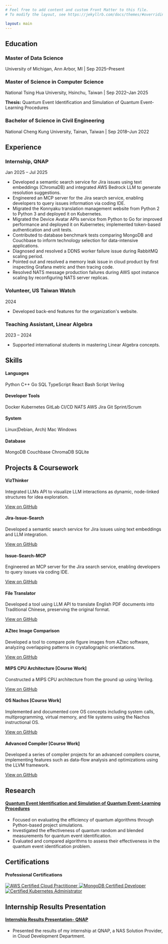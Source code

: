 ```yaml
---
# Feel free to add content and custom Front Matter to this file.
# To modify the layout, see https://jekyllrb.com/docs/themes/#overriding-theme-defaults

layout: main
---
```



<!-- Education Section -->
<div class="content-section">
  <h2><i class="fas fa-graduation-cap"></i> Education</h2>
  <div class="timeline">
    <div class="timeline-item">
      <div class="timeline-dot"></div>
      <div class="timeline-content">
        <h3>Master of Data Science</h3>
        <p class="timeline-meta">University of Michigan, Ann Arbor, MI | Sep 2025–Present</p>
      </div>
    </div>
    <div class="timeline-item">
      <div class="timeline-dot"></div>
      <div class="timeline-content">
        <h3>Master of Science in Computer Science</h3>
        <p class="timeline-meta">National Tsing Hua University, Hsinchu, Taiwan | Sep 2022–Jan 2025</p>
        <p><strong>Thesis:</strong> Quantum Event Identification and Simulation of Quantum Event-Learning Procedures</p>
      </div>
    </div>
    <div class="timeline-item">
      <div class="timeline-dot"></div>
      <div class="timeline-content">
        <h3>Bachelor of Science in Civil Engineering</h3>
        <p class="timeline-meta">National Cheng Kung University, Tainan, Taiwan | Sep 2018–Jun 2022</p>
      </div>
    </div>
  </div>
</div>

<!-- Experience Section -->
<div class="content-section">
  <h2><i class="fas fa-briefcase"></i> Experience</h2>
  <div class="timeline">
    <div class="timeline-item">
      <div class="timeline-dot"></div>
      <div class="timeline-content">
        <h3>Internship, QNAP</h3>
        <p class="timeline-meta">Jan 2025 – Jul 2025</p>
        <ul>
          <li>Developed a semantic search service for Jira issues using text embeddings (ChromaDB) and integrated AWS Bedrock LLM to generate resolution suggestions.</li>
          <li>Engineered an MCP server for the Jira search service, enabling developers to query issues information via coding IDE.</li>
          <li>Migrated the Konnyaku translation management website from Python 2 to Python 3 and deployed it on Kubernetes.</li>
          <li>Migrated the Device Avatar APIs service from Python to Go for improved performance and deployed it on Kubernetes; implemented token-based authentication and unit tests.</li>
          <li>Contributed to database benchmark tests comparing MongoDB and Couchbase to inform technology selection for data-intensive applications.</li>
          <li>Diagnosed and resolved a DDNS worker failure issue during RabbitMQ scaling period.</li>
          <li>Pointed out and resolved a memory leak issue in cloud product by first inspecting Grafana metric and then tracing code.</li>
          <li>Resolved NATS message production failures during AWS spot instance scaling by reconfiguring NATS server replicas.</li>
        </ul>
      </div>
    </div>
    <div class="timeline-item">
      <div class="timeline-dot"></div>
      <div class="timeline-content">
        <h3>Volunteer, US Taiwan Watch</h3>
        <p class="timeline-meta">2024</p>
        <ul>
          <li>Developed back-end features for the organization's website.</li>
        </ul>
      </div>
    </div>
    <div class="timeline-item">
      <div class="timeline-dot"></div>
      <div class="timeline-content">
        <h3>Teaching Assistant, Linear Algebra</h3>
        <p class="timeline-meta">2023 – 2024</p>
        <ul>
          <li>Supported international students in mastering Linear Algebra concepts.</li>
        </ul>
      </div>
    </div>
  </div>
</div>

<!-- Skills Section -->
<div class="content-section">
  <h2><i class="fas fa-cogs"></i> Skills</h2>
  <div class="skills-grid">
    <div class="skill-category">
      <h4>Languages</h4>
      <span class="skill-tag">Python</span>
      <span class="skill-tag">C++</span>
      <span class="skill-tag">Go</span>
      <span class="skill-tag">SQL</span>
      <span class="skill-tag">TypeScript</span>
      <span class="skill-tag">React</span>
      <span class="skill-tag">Bash Script</span>
      <span class="skill-tag">Verilog</span>
    </div>
    <div class="skill-category">
      <h4>Developer Tools</h4>
      <span class="skill-tag">Docker</span>
      <span class="skill-tag">Kubernetes</span>
      <span class="skill-tag">GitLab CI/CD</span>
      <span class="skill-tag">NATS</span>
      <span class="skill-tag">AWS</span>
      <span class="skill-tag">Jira</span>
      <span class="skill-tag">Git</span>
      <span class="skill-tag">Sprint/Scrum</span>
    </div>
    <div class="skill-category">
      <h4>System</h4>
      <span class="skill-tag">Linux(Debian, Arch)</span>
      <span class="skill-tag">Mac</span>
      <span class="skill-tag">Windows</span>
    </div>
    <div class="skill-category">
      <h4>Database</h4>
      <span class="skill-tag">MongoDB</span>
      <span class="skill-tag">Couchbase</span>
      <span class="skill-tag">ChromaDB</span>
      <span class="skill-tag">SQLite</span>
    </div>
  </div>
</div>

<!-- Projects Section -->
<div class="content-section">
  <h2><i class="fas fa-project-diagram"></i> Projects & Coursework</h2>
  <div class="card-grid">
    <div class="card">
      <h4>VizThinker</h4>
      <p>Integrated LLMs API to visualize LLM interactions as dynamic, node-linked structures for idea exploration.</p>
      <a href="https://github.com/chyhsu/VizThinker" class="card-link" target="_blank">View on GitHub <i class="fab fa-github"></i></a>
    </div>
    <div class="card">
      <h4>Jira-Issue-Search</h4>
      <p>Developed a semantic search service for Jira issues using text embeddings and LLM integration.</p>
      <a href="https://github.com/chyhsu/Jira-Issue-Search" class="card-link" target="_blank">View on GitHub <i class="fab fa-github"></i></a>
    </div>
    <div class="card">
      <h4>Issue-Search-MCP</h4>
      <p>Engineered an MCP server for the Jira search service, enabling developers to query issues via coding IDE.</p>
      <a href="https://github.com/chyhsu/Issue-Search-MCP" class="card-link" target="_blank">View on GitHub <i class="fab fa-github"></i></a>
    </div>
    <div class="card">
      <h4>File Translator</h4>
      <p>Developed a tool using LLM API to translate English PDF documents into Traditional Chinese, preserving the original format.</p>
      <a href="https://github.com/chyhsu/file_translator" class="card-link" target="_blank">View on GitHub <i class="fab fa-github"></i></a>
    </div>
    <div class="card">
      <h4>AZtec Image Comparison</h4>
      <p>Developed a tool to compare pole figure images from AZtec software, analyzing overlapping patterns in crystallographic orientations.</p>
      <a href="https://github.com/chyhsu/AZtec-image-comparison" class="card-link" target="_blank">View on GitHub <i class="fab fa-github"></i></a>
    </div>
    <div class="card">
      <h4>MIPS CPU Architecture [Course Work]</h4>
      <p>Constructed a MIPS CPU architecture from the ground up using Verilog.</p>
      <a href="https://github.com/chyhsu/computer-architecture" class="card-link" target="_blank">View on GitHub <i class="fab fa-github"></i></a>
    </div>
    <div class="card">
      <h4>OS Nachos [Course Work]</h4>
      <p>Implemented and documented core OS concepts including system calls, multiprogramming, virtual memory, and file systems using the Nachos instructional OS.</p>
      <a href="https://github.com/chyhsu/OS_Nachos" class="card-link" target="_blank">View on GitHub <i class="fab fa-github"></i></a>
    </div>
    <div class="card">
      <h4>Advanced Compiler [Course Work]</h4>
      <p>Developed a series of compiler projects for an advanced compilers course, implementing features such as data-flow analysis and optimizations using the LLVM framework.</p>
      <a href="https://github.com/chyhsu/advanced_compiler" class="card-link" target="_blank">View on GitHub <i class="fab fa-github"></i></a>
    </div>
  </div>
</div>

<!-- Research Section -->
<div class="content-section">
  <h2><i class="fas fa-flask"></i> Research</h2>
   <div class="card-grid">
    <div class="card research-card">
      <h4><a href="/assets/pdf/arXiv_quantum_random_measurement_simulation_result.pdf" target="_blank" rel="noopener noreferrer">Quantum Event Identification and Simulation of Quantum Event-Learning Procedures</a></h4>
      <ul>
        <li> Focused on evaluating the efficiency of quantum algorithms through Python-based project simulations.</li>
        <li>Investigated the effectiveness of quantum random and blended measurements for quantum event identification.</li>
        <li>Evaluated and compared algorithms to assess their effectiveness in the quantum event identification problem.</li>
      </ul>
    </div>
  </div>
</div>
<div class="certification-section">
  <h2><i class="fas fa-certificate"></i> Certifications</h2>
  <div class="card-grid">
    <div class="card">
      <h4>Professional Certifications</h4>
      <div class="badges-container">
        <a href="https://www.credly.com/badges/5e55ce18-2865-4918-b71a-5acad5de0a0c/public_url" target="_blank">
          <img src="/assets/images/mongodb-schema-design-patterns-and-antipatterns-ski.png" alt="AWS Certified Cloud Practitioner" class="certification-badge">
        </a>
        <a href="https://www.credly.com/badges/11e30c84-8bc9-4378-bfaf-e28690606fae/public_url" target="_blank">
          <img src="/assets/images/building-rag-apps-using-mongodb.png" alt="MongoDB Certified Developer" class="certification-badge">
        </a>
        <a href="https://www.credly.com/badges/ab704694-5e2e-4dfd-bcdd-caa4f5c2c192/public_url" target="_blank">
          <img src="/assets/images/from-relational-model-sql-to-mongodb-s-document-mod.png" alt="Certified Kubernetes Administrator" class="certification-badge">
        </a>
      </div>
    </div>
  </div>
<!-- Internship Results Presentation -->
<div class="content-section">
  <h2><i class="fas fa-flask"></i> Internship Results Presentation</h2>
   <div class="card-grid">
    <div class="card research-card">
      <h4><a href="/assets/pdf/Internship Results Presentation- QNAP.pdf" target="_blank" rel="noopener noreferrer">Internship Results Presentation- QNAP</a></h4>
      <ul>
        <li>Presented the results of my internship at QNAP, a NAS Solution Provider, in Cloud Development Department.</li>
      </ul>
    </div>
  </div>
</div>